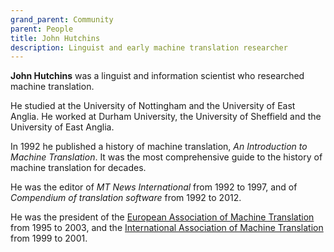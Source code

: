 ```yaml
---
grand_parent: Community
parent: People
title: John Hutchins
description: Linguist and early machine translation researcher
---
```


**John Hutchins** was a linguist and information scientist who researched machine translation.

He studied at the University of Nottingham and the University of East Anglia.
He worked at Durham University, the University of Sheffield and the University of East Anglia. 

In 1992 he published a history of machine translation, *An Introduction to Machine Translation*. 
It was the most comprehensive guide to the history of machine translation for decades.

He was the editor of *MT News International* from 1992 to 1997, and of *Compendium of translation software* from 1992 to 2012.

He was the president of the [European Association of Machine Translation](/organizations/eamt.md) from 1995 to 2003, 
and the [International Association of Machine Translation](/organizations/iamt.md) from 1999 to 2001.

